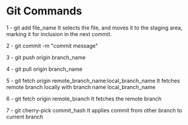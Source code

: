 # Git Commands
1 - git add file_name
It selects the file, and moves it to the staging area, marking it for inclusion in the next commit.

2 - git commit -m "commit message"

3 - git push origin branch_name

4 - git pull origin branch_name

5 - git fetch origin remote_branch_name:local_branch_name
It fetches remote branch locally with branch name local_branch_name

6 - git fetch origin remote_branch
It fetches the remote branch

7 - git cherry-pick commit_hash
It applies commit from other branch to current branch